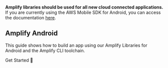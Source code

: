 <amplify-callout warning>

**Amplify libraries should be used for all new cloud connected applications.** If you are currently using the AWS Mobile SDK for Android, you can access the documentation [here](~/sdk/sdk.md).

</amplify-callout>

## Amplify Android

This guide shows how to build an app using our Amplify Libraries for Android and the Amplify CLI toolchain.

<docs-internal-link-button href="~/lib/project-setup/prereq.md">
  <span slot="text">Get Started 🚀</span>
</docs-internal-link-button>